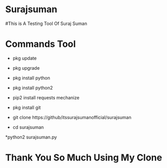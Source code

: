 # Surajsuman

#This is A Testing Tool Of Suraj Suman 


# Commands Tool 

* pkg update

* pkg upgrade

* pkg install python

* pkg install python2

* pip2 install requests mechanize

* pkg install git

* git clone https://github/itssurajsumanofficial/surajsuman

* cd surajsuman

*python2 surajsuman.py

 # Thank You So Much Using My Clone
